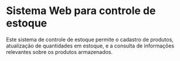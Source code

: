 # Sistema Web para controle de estoque

Este sistema de controle de estoque permite o cadastro de produtos, atualização de quantidades em estoque, e a consulta de informações relevantes sobre os produtos armazenados.  



